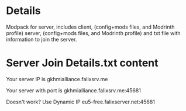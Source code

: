 # Details
Modpack for server, includes client, (config+mods files, and Modrinth profile) server, (config+mods files, and Modrinth profile) and txt file with information to join the server. 
# Server Join Details.txt content
Your server IP is
gkhmialliance.falixsrv.me

Your server with port is
gkhmialliance.falixsrv.me:45681

Doesn't work? Use Dynamic IP
eu5-free.falixserver.net:45681
